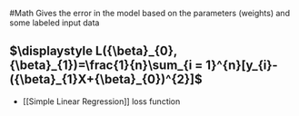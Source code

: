 #Math 
Gives the error in the model based on the parameters (weights) and some labeled input data
## $\displaystyle L({\beta}_{0},{\beta}_{1})=\frac{1}{n}\sum_{i = 1}^{n}[y_{i}-({\beta}_{1}X+{\beta}_{0})^{2}]$
* [[Simple Linear Regression]] loss function